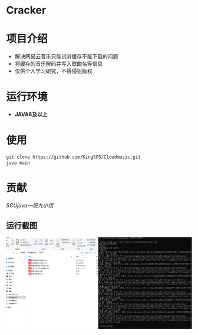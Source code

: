 # Cracker

# 项目介绍
* 解决网易云音乐只能试听缓存不能下载的问题
* 将缓存的音乐解码并写入歌曲名等信息
* 仅供个人学习研究，不得侵犯版权

# 运行环境
- **JAVA8及以上**

# 使用

```
git clone https://github.com/KingSF5/Cloudmusic.git
java main
```

# 贡献

*SCUjava一班九小组*

## 运行截图

![avatar](img/运行截图.PNG)
